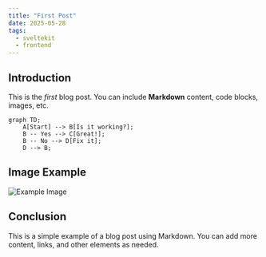 ```yaml
---
title: "First Post"
date: 2025-05-28
tags:
  - sveltekit
  - frontend
---
```

## Introduction

This is the *first* blog post. You can include **Markdown** content, code blocks, images, etc.

```mermaid
graph TD;
    A[Start] --> B[Is it working?];
    B -- Yes --> C[Great!];
    B -- No --> D[Fix it];
    D --> B;
```

## Image Example

![Example Image](https://via.placeholder.com/150)

## Conclusion

This is a simple example of a blog post using Markdown. You can add more content, links, and other elements as needed.